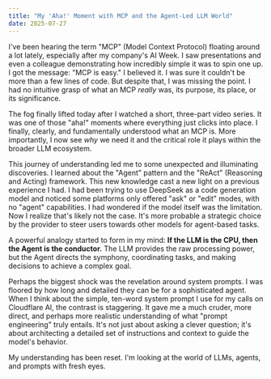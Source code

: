 ```yaml
---
title: "My 'Aha!' Moment with MCP and the Agent-Led LLM World"
date: 2025-07-27
---
```


I've been hearing the term "MCP" (Model Context Protocol) floating around a lot lately, especially after my company's AI Week. I saw presentations and even a colleague demonstrating how incredibly simple it was to spin one up. I got the message: "MCP is easy." I believed it. I was sure it couldn't be more than a few lines of code. But despite that, I was missing the point. I had no intuitive grasp of what an MCP *really* was, its purpose, its place, or its significance.

The fog finally lifted today after I watched a short, three-part video series. It was one of those "aha!" moments where everything just clicks into place. I finally, clearly, and fundamentally understood what an MCP is. More importantly, I now see *why* we need it and the critical role it plays within the broader LLM ecosystem.

This journey of understanding led me to some unexpected and illuminating discoveries. I learned about the "Agent" pattern and the "ReAct" (Reasoning and Acting) framework. This new knowledge cast a new light on a previous experience I had. I had been trying to use DeepSeek as a code generation model and noticed some platforms only offered "ask" or "edit" modes, with no "agent" capabilities. I had wondered if the model itself was the limitation. Now I realize that's likely not the case. It's more probable a strategic choice by the provider to steer users towards other models for agent-based tasks.

A powerful analogy started to form in my mind: **If the LLM is the CPU, then the Agent is the conductor.** The LLM provides the raw processing power, but the Agent directs the symphony, coordinating tasks, and making decisions to achieve a complex goal.

Perhaps the biggest shock was the revelation around system prompts. I was floored by how long and detailed they can be for a sophisticated agent. When I think about the simple, ten-word system prompt I use for my calls on Cloudflare AI, the contrast is staggering. It gave me a much cruder, more direct, and perhaps more realistic understanding of what "prompt engineering" truly entails. It's not just about asking a clever question; it's about architecting a detailed set of instructions and context to guide the model's behavior.

My understanding has been reset. I'm looking at the world of LLMs, agents, and prompts with fresh eyes.
